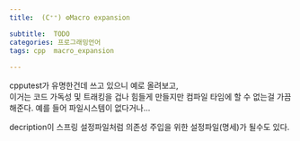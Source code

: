 ```yaml
---
title:  (C⁺⁺) ⚙️Macro expansion

subtitle:  TODO
categories: 프로그래밍언어 
tags: cpp  macro_expansion
 
---
```


  
cpputest가 유명한건데 쓰고 있으니 예로 올려보고,  
이거는 코드 가독성 및 트래킹을 겁나 힘들게 만들지만 컴파일 타임에 할 수 없는걸 가끔 해준다. 예를 들어 파일시스템이 없다거나...  
  
 decription이 스프링 설정파일처럼 의존성 주입을 위한 설정파일(명세)가 될수도 있다.  
